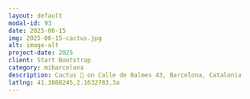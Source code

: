 ```yaml
---
layout: default
modal-id: 93
date: 2025-06-15
img: 2025-06-15-cactus.jpg
alt: image-alt
project-date: 2025
client: Start Bootstrap
category: mibarcelona
description: Cactus 🌵 on Calle de Balmes 43, Barcelona, Catalonia
latlng: 41.3888245,2.1632783,3a
---
```

